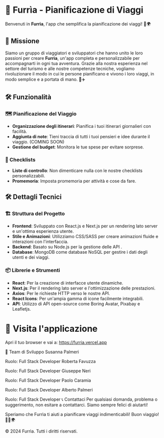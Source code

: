 # 📖 Furrìa - Pianificazione di Viaggi

Benvenuti in **Furrìa**, l'app che semplifica la pianificazione dei viaggi! 🚀🌍

## 🎯 Missione

Siamo un gruppo di viaggiatori e sviluppatori che hanno unito le loro passioni per creare **Furrìa**, un'app completa e personalizzabile per accompagnarti in ogni tua avventura. Grazie alla nostra esperienza nel settore del turismo e alle nostre competenze tecniche, vogliamo rivoluzionare il modo in cui le persone pianificano e vivono i loro viaggi, in modo semplice e a portata di mano. 🌟✈️

## 🛠️ Funzionalità

### 🗺️ Pianificazione del Viaggio

- **Organizzazione degli itinerari**: Pianifica i tuoi itinerari giornalieri con facilità.
- **Aggiunta di note**: Tieni traccia di tutti i tuoi pensieri e idee durante il viaggio. (COMING SOON)
- **Gestione del budget**: Monitora le tue spese per evitare sorprese.

### 📝 Checklists

- **Liste di controllo**: Non dimenticare nulla con le nostre checklists personalizzabili.
- **Promemoria**: Imposta promemoria per attività e cose da fare.


## 🛠️ Dettagli Tecnici

### 🏗️ Struttura del Progetto

- **Frontend**: Sviluppato con React.js e Next.js per un rendering lato server e un'ottima esperienza utente.
- **Stile e Animazioni**: Utilizziamo CSS/SASS per creare animazioni fluide e interazioni con l'interfaccia.
- **Backend**: Basato su Node.js per la gestione delle API .
- **Database**: MongoDB come database NoSQL per gestire i dati degli utenti e dei viaggi.

### 📦 Librerie e Strumenti

- **React**: Per la creazione di interfacce utente dinamiche.
- **Next.js**: Per il rendering lato server e l'ottimizzazione delle prestazioni.
- **Axios**: Per le richieste HTTP verso le nostre API.
- **React Icons**: Per un'ampia gamma di icone facilmente integrabili.
- **API**: Utilizzo di API open-source come Boring Avatar, Pixabay  e Leafletjs.


# 📖 Visita l'applicazione

Apri il tuo browser e vai a: https://furria.vercel.app


👥 Team di Sviluppo
Susanna Palmeri


Ruolo: Full Stack Developer
Roberta Favuzza


Ruolo: Full Stack Developer
Giuseppe Neri


Ruolo: Full Stack Developer
Paolo Caramia


Ruolo: Full Stack Developer
Alberto Palmeri


Ruolo: Full Stack Developer
📞 Contattaci
Per qualsiasi domanda, problema o suggerimento, non esitare a contattarci. Siamo sempre felici di aiutarti!

Speriamo che Furrìa ti aiuti a pianificare viaggi indimenticabili! Buon viaggio! 🌟🚀🌍

© 2024 Furrìa. Tutti i diritti riservati.
